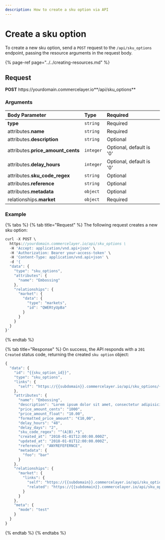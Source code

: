 ```yaml
---
description: How to create a sku option via API
---
```


# Create a sku option

To create a new sku option, send a `POST` request to the `/api/sku_options` endpoint, passing the resource arguments in the request body.

{% page-ref page="../../creating-resources.md" %}

## Request

**POST** https://<i></i>yourdomain.commercelayer.io**/api/sku_options**

### Arguments

| Body Parameter | Type | Required |
| :--- | :--- | :--- |
| **type** | `string` | Required |
| attributes.**name** | `string` | Required |
| attributes.**description** | `string` | Optional |
| attributes.**price_amount_cents** | `integer` | Optional, default is '0' |
| attributes.**delay_hours** | `integer` | Optional, default is '0' |
| attributes.**sku_code_regex** | `string` | Optional |
| attributes.**reference** | `string` | Optional |
| attributes.**metadata** | `object` | Optional |
| relationships.**market** | `object` | Required |

### Example

{% tabs %}
{% tab title="Request" %}
The following request creates a new sku option:

```javascript
curl -X POST \
  https://yourdomain.commercelayer.io/api/sku_options \
  -H 'Accept: application/vnd.api+json' \
  -H 'Authorization: Bearer your-access-token' \
  -H 'Content-Type: application/vnd.api+json' \
  -d '{
  "data": {
    "type": "sku_options",
    "attributes": {
      "name": "Embossing"
    },
    "relationships": {
      "market": {
        "data": {
          "type": "markets",
          "id": "QWERtyUpBa"
        }
      }
    }
  }
}'
```
{% endtab %}

{% tab title="Response" %}
On success, the API responds with a `201 Created` status code, returning the created `sku option` object:

```javascript
{
  "data": {
    "id": "{{sku_option_id}}",
    "type": "sku_options",
    "links": {
      "self": "https://{{subdomain}}.commercelayer.io/api/sku_options/{{sku_option_id}}"
    },
    "attributes": {
      "name": "Embossing",
      "description": "Lorem ipsum dolor sit amet, consectetur adipisicing elit, sed do eiusmod tempor incididunt ut labore et dolore magna aliqua.",
      "price_amount_cents": "1000",
      "price_amount_float": "10.00",
      "formatted_price_amount": "€10,00",
      "delay_hours": "48",
      "delay_days": "2",
      "sku_code_regex": "^(A|B).*$",
      "created_at": "2018-01-01T12:00:00.000Z",
      "updated_at": "2018-01-01T12:00:00.000Z",
      "reference": "ANYREFEFERNCE",
      "metadata": {
        "foo": "bar"
      }
    },
    "relationships": {
      "market": {
        "links": {
          "self": "https://{{subdomain}}.commercelayer.io/api/sku_options/{{sku_option_id}}/relationships/market",
          "related": "https://{{subdomain}}.commercelayer.io/api/sku_options/{{sku_option_id}}/market"
        }
      }
    },
    "meta": {
      "mode": "test"
    }
  }
}
```
{% endtab %}
{% endtabs %}
